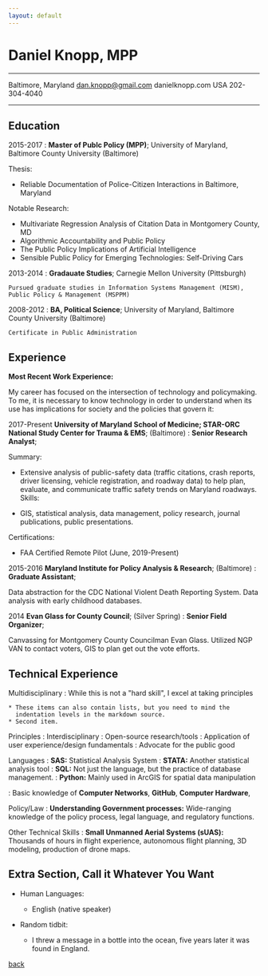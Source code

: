 ```yaml
---
layout: default
---
```


Daniel Knopp, MPP
============

-------------------     ----------------------------
Baltimore, Maryland        dan.knopp@gmail.com
                           danielknopp.com
USA                        202-304-4040
-------------------     ----------------------------

Education
---------

2015-2017
:   **Master of Publc Policy (MPP)**; University of Maryland, Baltimore County University (Baltimore)

Thesis: 
* Reliable Documentation of Police-Citizen Interactions in Baltimore, Maryland

Notable Research:

* Multivariate Regression Analysis of Citation Data in Montgomery County, MD
* Algorithmic Accountability and Public Policy
* The Public Policy Implications of Artificial Intelligence
* Sensible Public Policy for Emerging Technologies: Self-Driving Cars


2013-2014
:   **Gradauate Studies**; Carnegie Mellon University (Pittsburgh)

    Pursued graduate studies in Information Systems Management (MISM), Public Policy & Management (MSPPM)
2008-2012
:   **BA, Political Science**; University of Maryland, Baltimore County University (Baltimore)

    Certificate in Public Administration

Experience
----------

**Most Recent Work Experience:**

My career has focused on the intersection of technology and policymaking. To me, it is necessary to know technology in order to understand when its use has implications for society and the policies that govern it:

2017-Present
**University of Maryland School of Medicine; STAR-ORC National Study Center for Trauma & EMS**; (Baltimore)
:   **Senior Research Analyst**;

Summary:

* Extensive analysis of public-safety data (traffic citations, crash reports, driver licensing, vehicle registration, and roadway data) to help plan, evaluate, and communicate traffic safety trends on Maryland roadways.
Skills:

* GIS, statistical analysis, data management, policy research, journal publications, public presentations.

Certifications:
* FAA Certified Remote Pilot (June, 2019-Present)

2015-2016
**Maryland Institute for Policy Analysis & Research**; (Baltimore)
:   **Graduate Assistant**;

Data abstraction for the CDC National Violent Death Reporting System. Data analysis with early childhood databases.

2014
**Evan Glass for County Council**; (Silver Spring)
:   **Senior Field Organizer**;

Canvassing for Montgomery County Councilman Evan Glass. Utilized NGP VAN to contact voters, GIS to plan get out the vote efforts.

Technical Experience
--------------------

Multidisciplinary
:   While this is not a "hard skill", I excel at taking principles

    * These items can also contain lists, but you need to mind the
      indentation levels in the markdown source.
    * Second item.

Principles
:   Interdisciplinary
:   Open-source research/tools
:   Application of user experience/design fundamentals
:   Advocate for the public good

Languages
:   **SAS:** Statistical Analysis System
:   **STATA:** Another statistical analysis tool
:   **SQL:** Not just the language, but the practice of database management.
:   **Python:** Mainly used in ArcGIS for spatial data manipulation

:   Basic knowledge of **Computer Networks**, **GitHub**, **Computer Hardware**,

Policy/Law
:   **Understanding Government processes:** Wide-ranging knowledge of the policy process, legal language, and regulatory functions.
    
 Other Technical Skills
:   **Small Unmanned Aerial Systems (sUAS):** Thousands of hours in flight experience, autonomous flight planning, 3D modeling, production of drone maps. 


Extra Section, Call it Whatever You Want
----------------------------------------

* Human Languages:

     * English (native speaker)

* Random tidbit:
     * I threw a message in a bottle into the ocean, five years later it was found in England. 


[back](./)
